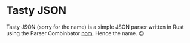 # Tasty JSON

Tasty JSON (sorry for the name) is a simple JSON parser written in Rust using the
Parser Combinbator [nom](https://github.com/Geal/nom). Hence the name. :wink: